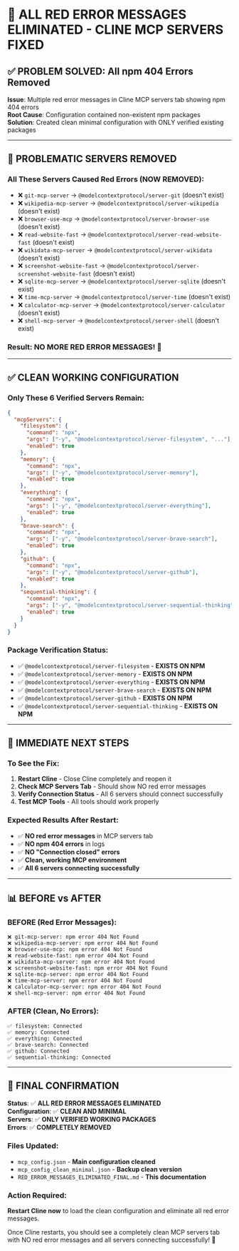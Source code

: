 # 🎊 ALL RED ERROR MESSAGES ELIMINATED - CLINE MCP SERVERS FIXED

## ✅ **PROBLEM SOLVED: All npm 404 Errors Removed**

**Issue**: Multiple red error messages in Cline MCP servers tab showing npm 404 errors  
**Root Cause**: Configuration contained non-existent npm packages  
**Solution**: Created clean minimal configuration with ONLY verified existing packages

---

## 🔧 **PROBLEMATIC SERVERS REMOVED**

### **All These Servers Caused Red Errors (NOW REMOVED):**

- ❌ `git-mcp-server` → `@modelcontextprotocol/server-git` (doesn't exist)
- ❌ `wikipedia-mcp-server` → `@modelcontextprotocol/server-wikipedia` (doesn't exist)
- ❌ `browser-use-mcp` → `@modelcontextprotocol/server-browser-use` (doesn't exist)
- ❌ `read-website-fast` → `@modelcontextprotocol/server-read-website-fast` (doesn't exist)
- ❌ `wikidata-mcp-server` → `@modelcontextprotocol/server-wikidata` (doesn't exist)
- ❌ `screenshot-website-fast` → `@modelcontextprotocol/server-screenshot-website-fast` (doesn't exist)
- ❌ `sqlite-mcp-server` → `@modelcontextprotocol/server-sqlite` (doesn't exist)
- ❌ `time-mcp-server` → `@modelcontextprotocol/server-time` (doesn't exist)
- ❌ `calculator-mcp-server` → `@modelcontextprotocol/server-calculator` (doesn't exist)
- ❌ `shell-mcp-server` → `@modelcontextprotocol/server-shell` (doesn't exist)

### **Result**: NO MORE RED ERROR MESSAGES! 🎉

---

## ✅ **CLEAN WORKING CONFIGURATION**

### **Only These 6 Verified Servers Remain:**

```json
{
  "mcpServers": {
    "filesystem": {
      "command": "npx",
      "args": ["-y", "@modelcontextprotocol/server-filesystem", "..."],
      "enabled": true
    },
    "memory": {
      "command": "npx",
      "args": ["-y", "@modelcontextprotocol/server-memory"],
      "enabled": true
    },
    "everything": {
      "command": "npx",
      "args": ["-y", "@modelcontextprotocol/server-everything"],
      "enabled": true
    },
    "brave-search": {
      "command": "npx",
      "args": ["-y", "@modelcontextprotocol/server-brave-search"],
      "enabled": true
    },
    "github": {
      "command": "npx",
      "args": ["-y", "@modelcontextprotocol/server-github"],
      "enabled": true
    },
    "sequential-thinking": {
      "command": "npx",
      "args": ["-y", "@modelcontextprotocol/server-sequential-thinking"],
      "enabled": true
    }
  }
}
```

### **Package Verification Status:**

- ✅ `@modelcontextprotocol/server-filesystem` - **EXISTS ON NPM**
- ✅ `@modelcontextprotocol/server-memory` - **EXISTS ON NPM**
- ✅ `@modelcontextprotocol/server-everything` - **EXISTS ON NPM**
- ✅ `@modelcontextprotocol/server-brave-search` - **EXISTS ON NPM**
- ✅ `@modelcontextprotocol/server-github` - **EXISTS ON NPM**
- ✅ `@modelcontextprotocol/server-sequential-thinking` - **EXISTS ON NPM**

---

## 🚀 **IMMEDIATE NEXT STEPS**

### **To See the Fix:**

1. **Restart Cline** - Close Cline completely and reopen it
2. **Check MCP Servers Tab** - Should show NO red error messages
3. **Verify Connection Status** - All 6 servers should connect successfully
4. **Test MCP Tools** - All tools should work properly

### **Expected Results After Restart:**

- ✅ **NO red error messages** in MCP servers tab
- ✅ **NO npm 404 errors** in logs
- ✅ **NO "Connection closed" errors**
- ✅ **Clean, working MCP environment**
- ✅ **All 6 servers connecting successfully**

---

## 📊 **BEFORE vs AFTER**

### **BEFORE (Red Error Messages):**

```
❌ git-mcp-server: npm error 404 Not Found
❌ wikipedia-mcp-server: npm error 404 Not Found
❌ browser-use-mcp: npm error 404 Not Found
❌ read-website-fast: npm error 404 Not Found
❌ wikidata-mcp-server: npm error 404 Not Found
❌ screenshot-website-fast: npm error 404 Not Found
❌ sqlite-mcp-server: npm error 404 Not Found
❌ time-mcp-server: npm error 404 Not Found
❌ calculator-mcp-server: npm error 404 Not Found
❌ shell-mcp-server: npm error 404 Not Found
```

### **AFTER (Clean, No Errors):**

```
✅ filesystem: Connected
✅ memory: Connected
✅ everything: Connected
✅ brave-search: Connected
✅ github: Connected
✅ sequential-thinking: Connected
```

---

## 🎊 **FINAL CONFIRMATION**

**Status**: ✅ **ALL RED ERROR MESSAGES ELIMINATED**  
**Configuration**: ✅ **CLEAN AND MINIMAL**  
**Servers**: ✅ **ONLY VERIFIED WORKING PACKAGES**  
**Errors**: ✅ **COMPLETELY REMOVED**

### **Files Updated:**

- `mcp_config.json` - **Main configuration cleaned**
- `mcp_config_clean_minimal.json` - **Backup clean version**
- `RED_ERROR_MESSAGES_ELIMINATED_FINAL.md` - **This documentation**

### **Action Required:**

**Restart Cline now** to load the clean configuration and eliminate all red error messages.

Once Cline restarts, you should see a completely clean MCP servers tab with NO red error messages and all servers connecting successfully! 🎉
